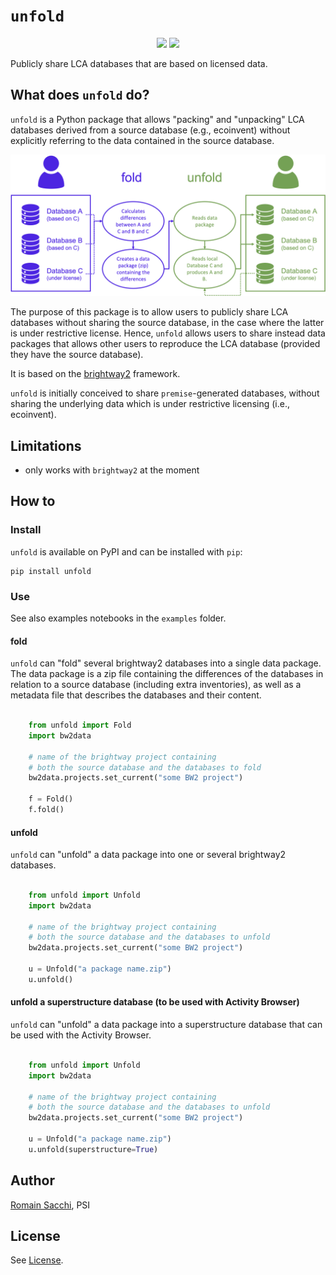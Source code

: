 # `unfold`

<p align="center">
  <a href="https://badge.fury.io/py/unfold" target="_blank"><img src="https://badge.fury.io/py/unfold.svg"></a>
  <a href="https://github.com/romainsacchi/unfold" target="_blank"><img src="https://github.com/romainsacchi/unfold/actions/workflows/main.yml/badge.svg?branch=master"></a>
</p>

Publicly share LCA databases that are based on licensed data.

## What does `unfold` do?

``unfold`` is a Python package that allows "packing" and "unpacking"
LCA databases derived from a source database (e.g., ecoinvent) without
explicitly referring to the data contained in the source database.

![flow diagram](assets/flow_diagram.png)

The purpose of this package is to allow users to publicly share 
LCA databases without sharing the source database, in the case
where the latter is under restrictive license. Hence, ```unfold``` 
allows users to share instead data packages that allows other users
to reproduce the LCA database (provided they have the source database).

It is based on the [brightway2](https://brightway.dev) framework.

`unfold` is initially conceived to share `premise`-generated 
databases, without sharing the underlying data which is under 
restrictive licensing (i.e., ecoinvent).

## Limitations

* only works with `brightway2` at the moment


## How to

### Install

`unfold` is available on PyPI and can be installed with `pip`:

    pip install unfold


### Use

See also examples notebooks in the `examples` folder.

#### fold

``unfold`` can "fold" several brightway2 databases
into a single data package. The data package is a zip file
containing the differences of the databases in relation
to a source database (including extra inventories), 
as well as a metadata file that describes the databases 
and their content.

```python

    from unfold import Fold
    import bw2data
    
    # name of the brightway project containing 
    # both the source database and the databases to fold
    bw2data.projects.set_current("some BW2 project")
    
    f = Fold()
    f.fold()
```

#### unfold

``unfold`` can "unfold" a data package into one or several 
brightway2 databases.

```python

    from unfold import Unfold
    import bw2data
    
    # name of the brightway project containing 
    # both the source database and the databases to unfold
    bw2data.projects.set_current("some BW2 project")
    
    u = Unfold("a package name.zip")
    u.unfold()
```

#### unfold a superstructure database (to be used with Activity Browser)

``unfold`` can "unfold" a data package into a superstructure database
that can be used with the Activity Browser.

```python

    from unfold import Unfold
    import bw2data
    
    # name of the brightway project containing 
    # both the source database and the databases to unfold
    bw2data.projects.set_current("some BW2 project")
    
    u = Unfold("a package name.zip")
    u.unfold(superstructure=True)
```

## Author

[Romain Sacchi](mailto:romain.sacchi@psi.ch), PSI

## License

See [License](https://github.com/romainsacchi/stunt/blob/main/LICENSE).
